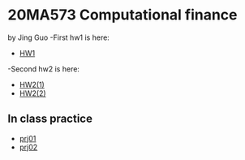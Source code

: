 # 20MA573 Computational finance
by Jing Guo
-First hw1 is here:
- [HW1](HW1.ipynb)

-Second hw2 is here:
- [HW2(1)](Hw2(1).ipynb)
- [HW2(2)](Hw2(2).ipynb)
## In class practice
- [prj01](src/Project_1.ipynb)
- [prj02](src/project2.ipynb)
